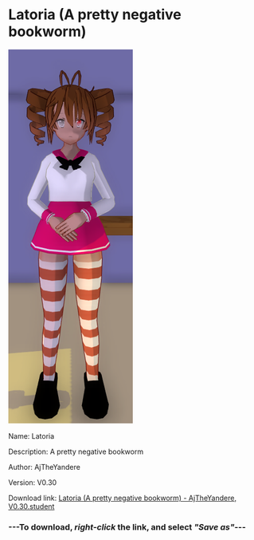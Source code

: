 # Latoria (A pretty negative bookworm)

<img src = "https://raw.githubusercontent.com/Arbiter1223/Daigaku-Gurashi-Custom-Students/master/Students/Files/Latoria%20(A%20pretty%20negative%20bookworm).png">

Name: Latoria

Description: A pretty negative bookworm

Author: AjTheYandere

Version: V0.30

Download link: <a href="https://raw.githubusercontent.com/Arbiter1223/Daigaku-Gurashi-Custom-Students/master/Students/Files/Latoria%20(A%20pretty%20negative%20bookworm)%20-%20AjTheYandere%2C%20V0.30.student">Latoria (A pretty negative bookworm) - AjTheYandere, V0.30.student</a>

### ---**To download, _right-click_ the link, and select _"Save as"_**---

